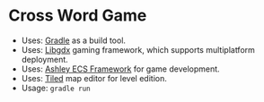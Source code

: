 Cross Word Game
==========================================
  - Uses: [Gradle](https://gradle.org/) as a build tool.
  - Uses: [Libgdx](https://libgdx.com/) gaming framework, which supports multiplatform deployment.
  - Uses: [Ashley ECS Framework](https://github.com/libgdx/ashley) for game development.
  - Uses: [Tiled](https://www.mapeditor.org/) map editor for level edition.
  - Usage: ```gradle run``` 
